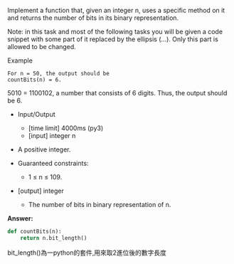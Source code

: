 
Implement a function that, given an integer n, uses a specific method on it and returns the number of bits in its binary representation.

Note: in this task and most of the following tasks you will be given a code snippet with some part of it replaced by the ellipsis (...). Only this part is allowed to be changed.

Example

```
For n = 50, the output should be
countBits(n) = 6.
```

5010 = 1100102, a number that consists of 6 digits. Thus, the output should be 6.

* Input/Output
    - [time limit] 4000ms (py3)
    - [input] integer n

* A positive integer.

* Guaranteed constraints:
    - 1 ≤ n ≤ 109.

* [output] integer
    - The number of bits in binary representation of n.


**Answer:**

```python
def countBits(n):
    return n.bit_length()
```

bit_length()為一python的套件,用來取2進位後的數字長度
